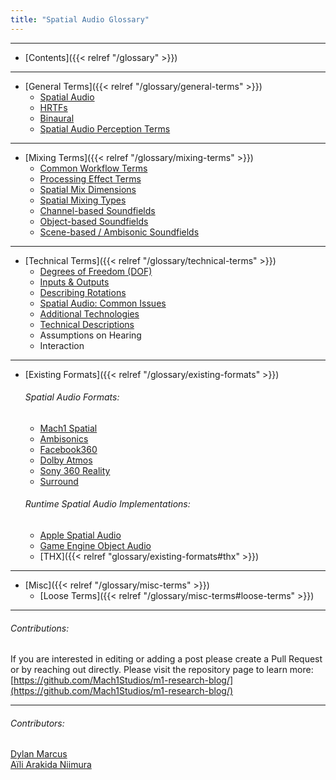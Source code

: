 ```yaml
---
title: "Spatial Audio Glossary"
---
```

---
- [Contents]({{< relref "/glossary" >}})
---
- [General Terms]({{< relref "/glossary/general-terms" >}})
	- [Spatial Audio](general-terms#spatial-audio)
	- [HRTFs](general-terms#HRTF)
	- [Binaural](general-terms#binaural)
	- [Spatial Audio Perception Terms](#general-terms#perception-terms)
---
- [Mixing Terms]({{< relref "/glossary/mixing-terms" >}})
	- [Common Workflow Terms](mixing-terms#workflow-terms)
	- [Processing Effect Terms](mixing-terms#processing-terms)
	- [Spatial Mix Dimensions](mixing-terms#mix-dimensions)
	- [Spatial Mixing Types](mixing-terms#mixing-types)
	- [Channel-based Soundfields](mixing-terms#channel-based)
	- [Object-based Soundfields](mixing-terms#object-based)
	- [Scene-based / Ambisonic Soundfields](mixing-terms#scene-based)
---
- [Technical Terms]({{< relref "/glossary/technical-terms" >}})
	- [Degrees of Freedom (DOF)](technical-terms#dof)
	- [Inputs & Outputs](https://research.mach1.tech/glossary/technical-terms#io)
	- [Describing Rotations](technical-terms#describing-rotations)
	- [Spatial Audio: Common Issues](technical-terms#commonissues)
	- [Additional Technologies](technical-terms#tech)
	- [Technical Descriptions](technical-terms#techdesc)
	- Assumptions on Hearing
	- Interaction
---
- [Existing Formats]({{< relref "/glossary/existing-formats" >}})
	###### Spatial Audio Formats:
	- [Mach1 Spatial](existing-formats#mach1-spatial)
	- [Ambisonics](existing-formats#ambisonics)
	- [Facebook360](existing-formats#fb360)
	- [Dolby Atmos](existing-formats#dolby-atmos)
	- [Sony 360 Reality](existing-formats#sony-360)
	- [Surround](existing-formats#surround)
	###### Runtime Spatial Audio Implementations:
	- [Apple Spatial Audio](existing-formats#apple-spatial-audio)
	- [Game Engine Object Audio](existing-formats#game-engine-object-audio)
	- [THX]({{< relref "glossary/existing-formats#thx" >}})
---
- [Misc]({{< relref "/glossary/misc-terms" >}})
	- [Loose Terms]({{< relref "/glossary/misc-terms#loose-terms" >}})

---
###### Contributions:
If you are interested in editing or adding a post please create a Pull Request or by reaching out directly. 
Please visit the repository page to learn more: [https://github.com/Mach1Studios/m1-research-blog/](https://github.com/Mach1Studios/m1-research-blog/)

---
###### Contributors:
[Dylan Marcus](https://github.com/himwho)\
[Aïli Arakida Niimura](https://github.com/clpng)

